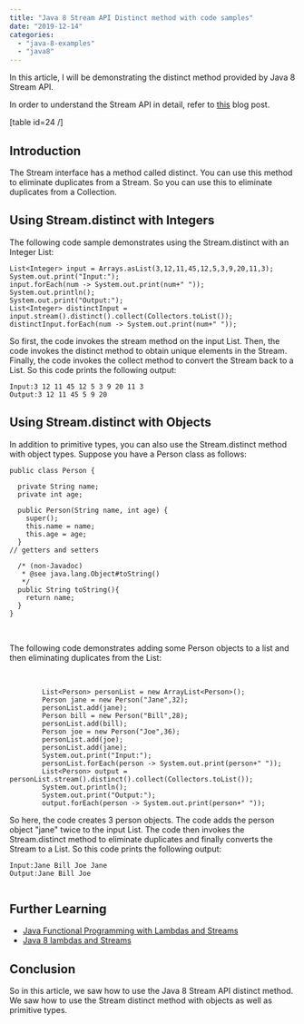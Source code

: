 ```yaml
---
title: "Java 8 Stream API Distinct method with code samples"
date: "2019-12-14"
categories: 
  - "java-8-examples"
  - "java8"
---
```


In this article, I will be demonstrating the distinct method provided by Java 8 Stream API.

In order to understand the Stream API in detail, refer to [this](https://learnjava.co.in/java-8-streams/) blog post.

\[table id=24 /\]

## Introduction

The Stream interface has a method called distinct. You can use this method to eliminate duplicates from a Stream. So you can use this to eliminate duplicates from a Collection.

## Using Stream.distinct with Integers

The following code sample demonstrates using the Stream.distinct with an Integer List:

```
List<Integer> input = Arrays.asList(3,12,11,45,12,5,3,9,20,11,3);
System.out.print("Input:");
input.forEach(num -> System.out.print(num+" "));
System.out.println();
System.out.print("Output:");
List<Integer> distinctInput = input.stream().distinct().collect(Collectors.toList());
distinctInput.forEach(num -> System.out.print(num+" "));

```

So first, the code invokes the stream method on the input List. Then, the code invokes the distinct method to obtain unique elements in the Stream. Finally, the code invokes the collect method to convert the Stream back to a List. So this code prints the following output:

```
Input:3 12 11 45 12 5 3 9 20 11 3 
Output:3 12 11 45 5 9 20
```

## Using Stream.distinct with Objects

In addition to primitive types, you can also use the Stream.distinct method with object types. Suppose you have a Person class as follows:

```
public class Person {
  
  private String name;
  private int age;
  
  public Person(String name, int age) {
    super();
    this.name = name;
    this.age = age;
  }
// getters and setters
  
  /* (non-Javadoc)
   * @see java.lang.Object#toString()
   */
  public String toString(){
    return name;
  }
}
```

 

The following code demonstrates adding some Person objects to a list and then eliminating duplicates from the List:

 

```
		List<Person> personList = new ArrayList<Person>();
		Person jane = new Person("Jane",32);
		personList.add(jane);
		Person bill = new Person("Bill",28);
		personList.add(bill);
		Person joe = new Person("Joe",36);
		personList.add(joe);
		personList.add(jane);
		System.out.print("Input:");
		personList.forEach(person -> System.out.print(person+" "));
		List<Person> output = personList.stream().distinct().collect(Collectors.toList());
		System.out.println();
		System.out.print("Output:");
		output.forEach(person -> System.out.print(person+" "));
```

So here, the code creates 3 person objects. The code adds the person object "jane" twice to the input List. The code then invokes the Stream.distinct method to eliminate duplicates and finally converts the Stream to a List. So this code prints the following output:

```
Input:Jane Bill Joe Jane 
Output:Jane Bill Joe


```

## Further Learning

- [Java Functional Programming with Lambdas and Streams](https://click.linksynergy.com/deeplink?id=MnzIZAZNE5Y&mid=39197&murl=https%3A%2F%2Fwww.udemy.com%2Fcourse%2Ffunctional-programming-with-java%2F)
- [Java 8 lambdas and Streams](https://click.linksynergy.com/deeplink?id=MnzIZAZNE5Y&mid=39197&murl=https%3A%2F%2Fwww.udemy.com%2Fcourse%2Fjava8_lambdasandstreams%2F)

## Conclusion

So in this article, we saw how to use the Java 8 Stream API distinct method. We saw how to use the Stream distinct method with objects as well as primitive types.
